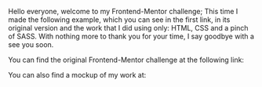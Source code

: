 Hello everyone, welcome to my Frontend-Mentor challenge; This time I made the following example, which you can see in the first link, in its original version and the work that I did using only: HTML, CSS and a pinch of SASS.
With nothing more to thank you for your time, I say goodbye with a see you soon.

You can find the original Frontend-Mentor challenge at the following link:

You can also find a mockup of my work at:
